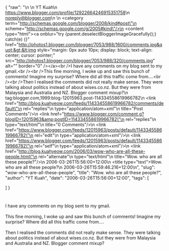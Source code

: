 {
  "raw": "<entry>\n  <author>\n    <name>YT Kuah</name>\n    <uri>https://www.blogger.com/profile/12922664246915351758</uri>\n    <email>noreply@blogger.com</email>\n  </author>\n  <category term=\"http://schemas.google.com/blogger/2008/kind#post\"\n    scheme=\"http://schemas.google.com/g/2005#kind\"/>\n  <content type=\"html\">&lt;a onblur=&quot;try {parent.deselectBloggerImageGracefully();} catch(e) {}&quot; href=&quot;http://photos1.blogger.com/blogger/7053/988/1600/comments.jpg&quot;&gt;&lt;img style=&quot;margin: 0px auto 10px; display: block; text-align: center; cursor: pointer;&quot; src=&quot;http://photos1.blogger.com/blogger/7053/988/320/comments.jpg&quot; alt=&quot;&quot; border=&quot;0&quot; /&gt;&lt;/a&gt;&lt;br /&gt;I have any comments on my blog sent to my gmail.&lt;br /&gt;&lt;br /&gt;This fine morning, I woke up and saw this bunch of comments! Imagine my surprise? Where did all this traffic come from....&lt;br /&gt;&lt;br /&gt;Then I realised the comments did not really make sense. They were talking about politics instead of about wises.co.nz. But they were from Malaysia and Australia and NZ. Blogger comment mixup?</content>\n  <id>tag:blogger.com,1999:blog-12015963.post-114334558619966782</id>\n  <link href=\"http://blog.kuahyeow.com/feeds/114334558619966782/comments/default\"\n    rel=\"replies\"\n    type=\"application/atom+xml\"\n    title=\"Post Comments\"/>\n  <link href=\"https://www.blogger.com/comment.g?blogID=12015963&amp;postID=114334558619966782\"\n    rel=\"replies\"\n    type=\"text/html\"\n    title=\"0 Comments\"/>\n  <link href=\"https://www.blogger.com/feeds/12015963/posts/default/114334558619966782\"\n    rel=\"edit\"\n    type=\"application/atom+xml\"/>\n  <link href=\"https://www.blogger.com/feeds/12015963/posts/default/114334558619966782\"\n    rel=\"self\"\n    type=\"application/atom+xml\"/>\n  <link href=\"http://blog.kuahyeow.com/2006/03/wow-who-are-all-these-people.html\"\n    rel=\"alternate\"\n    type=\"text/html\"\n    title=\"Wow. who are all these people?\"/>\n  <published>2006-03-26T15:56:00+12:00</published>\n  <title type=\"text\">Wow. who are all these people?</title>\n  <updated>2006-03-26T15:59:46.216+12:00</updated>\n</entry>",
  "slug": "wow-who-are-all-these-people",
  "title": "Wow. who are all these people?",
  "author": "YT Kuah",
  "date": "2006-03-26T15:56:00+12:00",
  "tags": [

  ]
}

<a onblur="try {parent.deselectBloggerImageGracefully();} catch(e) {}" href="http://photos1.blogger.com/blogger/7053/988/1600/comments.jpg"><img style="margin: 0px auto 10px; display: block; text-align: center; cursor: pointer;" src="http://photos1.blogger.com/blogger/7053/988/320/comments.jpg" alt="" border="0" /></a><br />I have any comments on my blog sent to my gmail.<br /><br />This fine morning, I woke up and saw this bunch of comments! Imagine my surprise? Where did all this traffic come from....<br /><br />Then I realised the comments did not really make sense. They were talking about politics instead of about wises.co.nz. But they were from Malaysia and Australia and NZ. Blogger comment mixup?